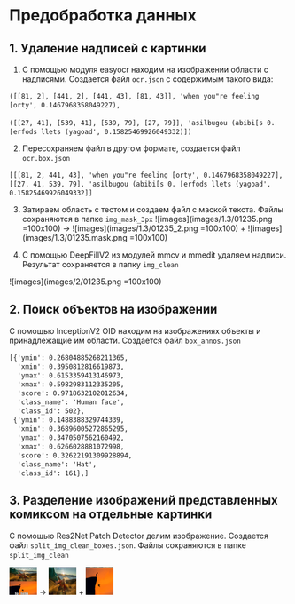  # Предобработка данных
 
## 1. Удаление надписей с картинки

 1. С помощью модуля easyocr находим на изображении области с надписями. Создается файл `ocr.json` с содержимым такого вида:
 ```
 ([[81, 2], [441, 2], [441, 43], [81, 43]], 'when you"re feeling [orty', 0.1467968358049227), 
 
 ([[27, 41], [539, 41], [539, 79], [27, 79]], 'asilbugou (abibi[s 0. [erfods llets (yagoad', 0.15825469926049332)])
 ```
 2. Пересохраняем файл в другом формате, создается файл `ocr.box.json`
 ```
 [[[81, 2, 441, 43], 'when you"re feeling [orty', 0.1467968358049227], [[27, 41, 539, 79], 'asilbugou (abibi[s 0. [erfods llets (yagoad', 0.15825469926049332]]
 ```
 3. Затираем область с тестом и создаем файл с маской текста. Файлы сохраняются в папке `img_mask_3px`
![images](images/1.3/01235.png =100x100) -> ![images](images/1.3/01235_2.png =100x100) + ![images](images/1.3/01235.mask.png =100x100)

 4. С помощью DeepFillV2 из модулей mmcv и mmedit удаляем надписи. Результат сохраняется в папку `img_clean`
 
 ![images](images/2/01235.png =100x100)
 
## 2. Поиск объектов на изображении

С помощью InceptionV2 OID находим на изображениях объекты и принадлежащие им области. Создается файл `box_annos.json`
```
[{'ymin': 0.26804885268211365,
  'xmin': 0.3950812816619873,
  'ymax': 0.6153359413146973,
  'xmax': 0.5982983112335205,
  'score': 0.9718632102012634,
  'class_name': 'Human face',
  'class_id': 502},
 {'ymin': 0.1488388329744339,
  'xmin': 0.36896005272865295,
  'ymax': 0.3470507562160492,
  'xmax': 0.6266028881072998,
  'score': 0.32622191309928894,
  'class_name': 'Hat',
  'class_id': 161},]
```
## 3. Разделение изображений представленных комиксом на отдельные картинки

С помощью Res2Net Patch Detector делим изображение. Создается файл `split_img_clean_boxes.json`. Файлы сохраняются в папке `split_img_clean`

<picture>
  <img src="https://github.com/MADE-graduation-projects/hateful_memes/blob/task13_data_preprocessing/competitions/HimariO/1_prepare_data/images/3/01576.png"  width="50" height="50">
</picture> -> 
<picture>
  <img src="https://github.com/MADE-graduation-projects/hateful_memes/blob/task13_data_preprocessing/competitions/HimariO/1_prepare_data/images/3/01576.0.png"  width="50" height="50">
</picture> +
<picture>
  <img src="https://github.com/MADE-graduation-projects/hateful_memes/blob/task13_data_preprocessing/competitions/HimariO/1_prepare_data/images/3/01576.1.png"  width="50" height="50">
</picture>
